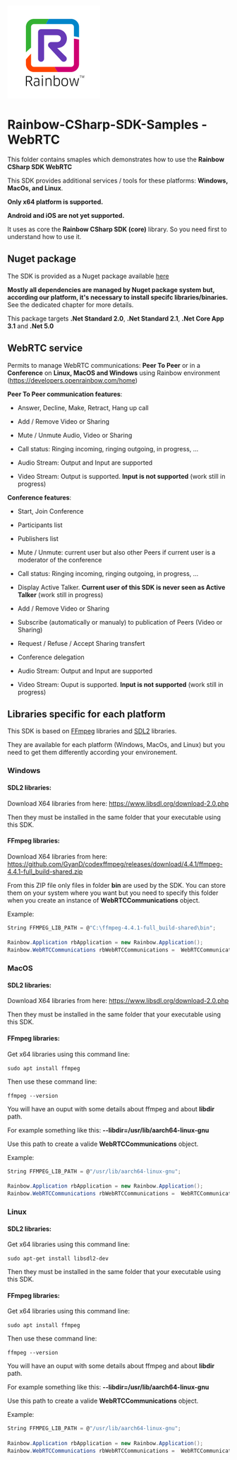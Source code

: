 ![Rainbow](./../logo_rainbow.png)

# Rainbow-CSharp-SDK-Samples - WebRTC 

This folder contains smaples which demonstrates how to use the **Rainbow CSharp SDK WebRTC** 

This SDK provides additional services / tools for these platforms: **Windows, MacOs, and Linux**. 

**Only x64 platform is supported.**

**Android and iOS are not yet supported.**

It uses as core the **Rainbow CSharp SDK (core)** library. So you need first to understand how to use it.

## Nuget package

The SDK is provided as a Nuget package available [here](https://www.nuget.org/packages/Rainbow.CSharp.WebRTC/)

**Mostly all dependencies are managed by Nuget package system but, according our platform, it's necessary to install specifc libraries/binaries.** See the dedicated chapter for more details.

This package targets **.Net Standard 2.0**, **.Net Standard 2.1**, **.Net Core App 3.1** and **.Net 5.0**

## WebRTC service

Permits to manage WebRTC communications: **Peer To Peer** or in a **Conference** on **Linux, MacOS and Windows** using Rainbow environment (https://developers.openrainbow.com/home)

**Peer To Peer communication features**:

- Answer, Decline, Make, Retract, Hang up call
    
- Add / Remove Video or Sharing
    
- Mute / Unmute Audio, Video or Sharing
    
- Call status: Ringing incoming, ringing outgoing, in progress, ...
    
- Audio Stream: Output and Input are supported
    
- Video Stream: Output is supported. **Input is not supported** (work still in progress)

**Conference features**:

- Start, Join Conference
    
- Participants list
    
- Publishers list
    
- Mute / Unmute: current user but also other Peers if current user is a moderator of the conference

- Call status: Ringing incoming, ringing outgoing, in progress, ...
    
- Display Active Talker. **Current user of this SDK is never seen as Active Talker** (work still in progress)
    
- Add / Remove Video or Sharing
    
- Subscribe (automatically or manualy) to publication of Peers (Video or Sharing)
    
- Request / Refuse / Accept Sharing transfert
    
- Conference delegation
    
- Audio Stream: Output and Input are supported
    
- Video Stream: Ouput is supported. **Input is not supported** (work still in progress)

## Libraries specific for each platform

This SDK is based on [FFmpeg](https://www.ffmpeg.org/) libraries and [SDL2](https://www.libsdl.org) libraries. 

They are available for each platform (Windows, MacOs, and Linux) but you need to get them differently according your environement.

### Windows

#### SDL2 libraries:

Download X64 libraries from here: https://www.libsdl.org/download-2.0.php

Then they must be installed in the same folder that your executable using this SDK.  

#### FFmpeg libraries:

Download X64 libraries from here: https://github.com/GyanD/codexffmpeg/releases/download/4.4.1/ffmpeg-4.4.1-full_build-shared.zip

From this ZIP file only files in folder **bin** are used by the SDK. You can store them on your system where you want but you need to specify this folder when you create an instance of **WebRTCCommunications** object.

Example:
``` csharp
String FFMPEG_LIB_PATH = @"C:\ffmpeg-4.4.1-full_build-shared\bin";

Rainbow.Application rbApplication = new Rainbow.Application();
Rainbow.WebRTCCommunications rbWebRTCCommunications =  WebRTCCommunications.CreateInstance(rbApplication, FFMPEG_LIB_PATH); 
```

### MacOS

#### SDL2 libraries:

Download X64 libraries from here: https://www.libsdl.org/download-2.0.php

Then they must be installed in the same folder that your executable using this SDK.  

#### FFmpeg libraries:

Get x64 libraries using this command line:

`sudo apt install ffmpeg`

Then use these command line:

`ffmpeg --version`

You will have an ouput with some details about ffmpeg and about **libdir** path. 

For example something like this: **--libdir=/usr/lib/aarch64-linux-gnu**

Use this path to create a valide **WebRTCCommunications** object.

Example:
``` csharp
String FFMPEG_LIB_PATH = @"/usr/lib/aarch64-linux-gnu";

Rainbow.Application rbApplication = new Rainbow.Application();
Rainbow.WebRTCCommunications rbWebRTCCommunications =  WebRTCCommunications.CreateInstance(rbApplication, FFMPEG_LIB_PATH); 
```

### Linux

#### SDL2 libraries:

Get x64 libraries using this command line:

`sudo apt-get install libsdl2-dev`

Then they must be installed in the same folder that your executable using this SDK.

#### FFmpeg libraries:

Get x64 libraries using this command line:

`sudo apt install ffmpeg`

Then use these command line:

`ffmpeg --version`

You will have an ouput with some details about ffmpeg and about **libdir** path. 

For example something like this: **--libdir=/usr/lib/aarch64-linux-gnu**

Use this path to create a valide **WebRTCCommunications** object.

Example:
``` csharp
String FFMPEG_LIB_PATH = @"/usr/lib/aarch64-linux-gnu";

Rainbow.Application rbApplication = new Rainbow.Application();
Rainbow.WebRTCCommunications rbWebRTCCommunications =  WebRTCCommunications.CreateInstance(rbApplication, FFMPEG_LIB_PATH); 
```


